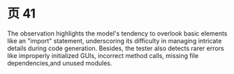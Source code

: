 # 页 41
The observation highlights the model's tendency to overlook basic elements like an "import" statement, underscoring its difficulty in managing intricate details during code generation. Besides, the tester also detects rarer errors like improperly initialized GUIs, incorrect method calls, missing file dependencies,and unused modules.